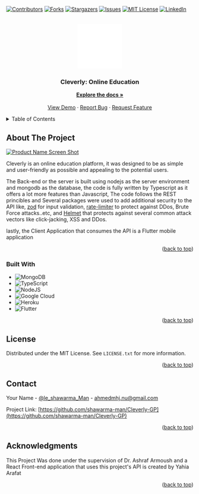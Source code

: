 <!-- Improved compatibility of back to top link: See: https://github.com/othneildrew/Best-README-Template/pull/73 -->



<!-- PROJECT SHIELDS -->
<!--
*** I'm using markdown "reference style" links for readability.
*** Reference links are enclosed in brackets [ ] instead of parentheses ( ).
*** See the bottom of this document for the declaration of the reference variables
*** for contributors-url, forks-url, etc. This is an optional, concise syntax you may use.
*** https://www.markdownguide.org/basic-syntax/#reference-style-links
-->
[![Contributors][contributors-shield]][contributors-url]
[![Forks][forks-shield]][forks-url]
[![Stargazers][stars-shield]][stars-url]
[![Issues][issues-shield]][issues-url]
[![MIT License][license-shield]][license-url]
[![LinkedIn][linkedin-shield]][linkedin-url]



<!-- PROJECT LOGO -->
<br />
<div align="center">
  <a href="https://github.com/github_username/repo_name">
    <img src="assets/images/Cleverly_(4).png" alt="Logo" width="120" height="120">
  </a>

<h3 align="center">Cleverly: Online Education</h3>

  <p align="center">
    <a href="https://github.com/shawarma-man/Cleverly-GP"><strong>Explore the docs »</strong></a>
    <br />
    <br />
    <a href="https://github.com/shawarma-man/Cleverly-GP">View Demo</a>
    ·
    <a href="https://github.com/shawarma-man/Cleverly-GP/issues">Report Bug</a>
    ·
    <a href="https://github.com/shawarma-man/Cleverly-GP/issues">Request Feature</a>
  </p>
</div>



<!-- TABLE OF CONTENTS -->
<details>
  <summary>Table of Contents</summary>
  <ol>
    <li>
      <a href="#about-the-project">About The Project</a>
      <ul>
        <li><a href="#built-with">Built With</a></li>
      </ul>
    </li>
    <li><a href="#license">License</a></li>
    <li><a href="#contact">Contact</a></li>
    <li><a href="#acknowledgments">Acknowledgments</a></li>
  </ol>
</details>



<!-- ABOUT THE PROJECT -->
## About The Project

[![Product Name Screen Shot][product-screenshot]](https://example.com)

Cleverly is an online education platform, it was designed to be as simple and user-friendly as possible and appealing to the potential users.

The Back-end or the server is built using nodejs as the server environment and mongodb as the database, the code is fully written by Typescript as it offers a lot more features than Javascript, The code follows the REST princibles and Several packages were used to add additional security to the API like, [zod](https://github.com/colinhacks/zod) for input validation, [rate-limiter](https://www.npmjs.com/package/express-rate-limit) to protect against DDos, Brute Force attacks..etc, and [Helmet](https://github.com/helmetjs/helmet) that protects against several common attack vectors like click-jacking, XSS and DDos.

lastly, the Client Application that consumes the API is a Flutter mobile application

<p align="right">(<a href="#readme-top">back to top</a>)</p>



### Built With

* ![MongoDB][mongodb-url]
* ![TypeScript][tsc-url]
* ![NodeJS][nodejs-url]
* ![Google Cloud][gcs-url]
* ![Heroku][heroku-url]
* ![Flutter][flutter-url]

<p align="right">(<a href="#readme-top">back to top</a>)</p>



<!-- LICENSE -->
## License

Distributed under the MIT License. See `LICENSE.txt` for more information.

<p align="right">(<a href="#readme-top">back to top</a>)</p>



<!-- CONTACT -->
## Contact

Your Name - [@le_shawarma_Man](https://twitter.com/le_shawarma_Man) - ahmedmhj.nu@gmail.com

Project Link: [https://github.com/shawarma-man/Cleverly-GP](https://github.com/shawarma-man/Cleverly-GP)

<p align="right">(<a href="#readme-top">back to top</a>)</p>



<!-- ACKNOWLEDGMENTS -->
## Acknowledgments
This Project Was done under the supervision of Dr. Ashraf Armoush and a React Front-end application that uses this project's API is created by Yahia Arafat

<p align="right">(<a href="#readme-top">back to top</a>)</p>



<!-- MARKDOWN LINKS & IMAGES -->
<!-- https://www.markdownguide.org/basic-syntax/#reference-style-links -->
[contributors-shield]: https://img.shields.io/github/contributors/shawarma-man/Cleverly-GP.svg?style=for-the-badge
[contributors-url]: https://github.com/shawarma-man/Cleverly-GP/graphs/contributors
[forks-shield]: https://img.shields.io/github/forks/shawarma-man/Cleverly-GP.svg?style=for-the-badge
[forks-url]: https://github.com/shawarma-man/Cleverly-GP/network/members
[stars-shield]: https://img.shields.io/github/stars/shawarma-man/Cleverly-GP.svg?style=for-the-badge
[stars-url]: https://github.com/shawarma-man/Cleverly-GP/stargazers
[issues-shield]: https://img.shields.io/github/issues/shawarma-man/Cleverly-GP.svg?style=for-the-badge
[issues-url]: https://github.com/shawarma-man/Cleverly-GP/issues
[license-shield]: https://img.shields.io/github/license/shawarma-man/Cleverly-GP.svg?style=for-the-badge
[license-url]: https://github.com/shawarma-man/Cleverly-GP/blob/5b52fd9e3bd51f5903979d5a02cfbca037dc6516/LICENSE
[linkedin-shield]: https://img.shields.io/badge/-LinkedIn-black.svg?style=for-the-badge&logo=linkedin&colorB=555
[linkedin-url]: www.linkedin.com/in/ahmed-jalamneh-shawarma
[product-screenshot]: images/screenshot.png
[mongodb-url]: https://img.shields.io/badge/MongoDB-%234ea94b.svg?style=for-the-badge&logo=mongodb&logoColor=white
[tsc-url]: https://img.shields.io/badge/typescript-%23007ACC.svg?style=for-the-badge&logo=typescript&logoColor=white
[nodejs-url]: https://img.shields.io/badge/node.js-6DA55F?style=for-the-badge&logo=node.js&logoColor=white
[gcs-url]: https://img.shields.io/badge/GoogleCloud-%234285F4.svg?style=for-the-badge&logo=google-cloud&logoColor=white
[heroku-url]: https://img.shields.io/badge/heroku-%23430098.svg?style=for-the-badge&logo=heroku&logoColor=white
[flutter-url]: https://img.shields.io/badge/Flutter-%2302569B.svg?style=for-the-badge&logo=Flutter&logoColor=white
